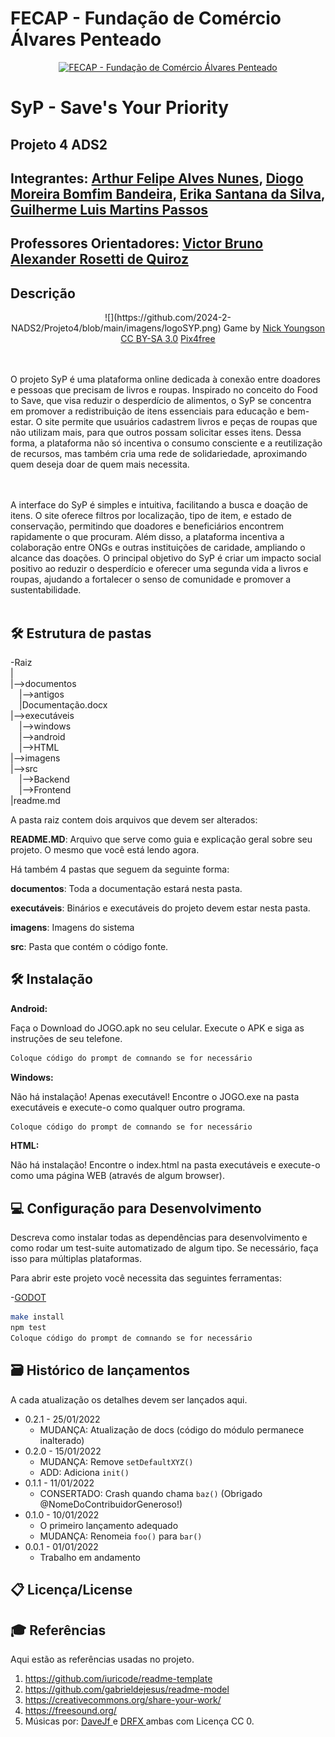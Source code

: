 # FECAP - Fundação de Comércio Álvares Penteado

<p align="center">
<a href= "https://www.fecap.br/"><img src="https://encrypted-tbn0.gstatic.com/images?q=tbn:ANd9GcRhZPrRa89Kma0ZZogxm0pi-tCn_TLKeHGVxywp-LXAFGR3B1DPouAJYHgKZGV0XTEf4AE&usqp=CAU" alt="FECAP - Fundação de Comércio Álvares Penteado" border="0"></a>
</p>

# SyP - Save's Your Priority

## Projeto 4 ADS2

## Integrantes: <a href="https://www.linkedin.com/in/artur-alves-3341a8226/">Arthur Felipe Alves Nunes</a>, <a href="https://www.linkedin.com/in/diogo-moreira-bomfim-bandeira-a83449227/">Diogo Moreira Bomfim Bandeira</a>, <a href="https://www.linkedin.com/in/erika-santana-da-silva-88744721b/">Erika Santana da Silva</a>, <a href="https://www.linkedin.com/in/guilherme-luis-martins-passos-6a1b78167/">Guilherme Luis Martins Passos</a>

## Professores Orientadores: <a href="https://www.linkedin.com/in/victorbarq/">Victor Bruno Alexander Rosetti de Quiroz</a>

## Descrição

<p align="center">
![](https://github.com/2024-2-NADS2/Projeto4/blob/main/imagens/logoSYP.png)
  Game by <a href="http://www.nyphotographic.com/">Nick Youngson</a> <a rel="license" href="https://creativecommons.org/licenses/by-sa/3.0/">CC BY-SA 3.0</a> <a href="http://pix4free.org/">Pix4free</a>
</p>



<br><br>
O projeto SyP é uma plataforma online dedicada à conexão entre doadores e pessoas que precisam de livros e roupas. Inspirado no conceito do Food to Save, que visa reduzir o desperdício de alimentos, o SyP se concentra em promover a redistribuição de itens essenciais para educação e bem-estar. O site permite que usuários cadastrem livros e peças de roupas que não utilizam mais, para que outros possam solicitar esses itens. Dessa forma, a plataforma não só incentiva o consumo consciente e a reutilização de recursos, mas também cria uma rede de solidariedade, aproximando quem deseja doar de quem mais necessita.

<br><br>
A interface do SyP é simples e intuitiva, facilitando a busca e doação de itens. O site oferece filtros por localização, tipo de item, e estado de conservação, permitindo que doadores e beneficiários encontrem rapidamente o que procuram. Além disso, a plataforma incentiva a colaboração entre ONGs e outras instituições de caridade, ampliando o alcance das doações. O principal objetivo do SyP é criar um impacto social positivo ao reduzir o desperdício e oferecer uma segunda vida a livros e roupas, ajudando a fortalecer o senso de comunidade e promover a sustentabilidade.
<br><br>

## 🛠 Estrutura de pastas

-Raiz<br>
|<br>
|-->documentos<br>
  &emsp;|-->antigos<br>
  &emsp;|Documentação.docx<br>
|-->executáveis<br>
  &emsp;|-->windows<br>
  &emsp;|-->android<br>
  &emsp;|-->HTML<br>
|-->imagens<br>
|-->src<br>
  &emsp;|-->Backend<br>
  &emsp;|-->Frontend<br>
|readme.md<br>

A pasta raiz contem dois arquivos que devem ser alterados:

<b>README.MD</b>: Arquivo que serve como guia e explicação geral sobre seu projeto. O mesmo que você está lendo agora.

Há também 4 pastas que seguem da seguinte forma:

<b>documentos</b>: Toda a documentação estará nesta pasta.

<b>executáveis</b>: Binários e executáveis do projeto devem estar nesta pasta.

<b>imagens</b>: Imagens do sistema

<b>src</b>: Pasta que contém o código fonte.

## 🛠 Instalação

<b>Android:</b>

Faça o Download do JOGO.apk no seu celular.
Execute o APK e siga as instruções de seu telefone.

```sh
Coloque código do prompt de comnando se for necessário
```

<b>Windows:</b>

Não há instalação! Apenas executável!
Encontre o JOGO.exe na pasta executáveis e execute-o como qualquer outro programa.

```sh
Coloque código do prompt de comnando se for necessário
```

<b>HTML:</b>

Não há instalação!
Encontre o index.html na pasta executáveis e execute-o como uma página WEB (através de algum browser).

## 💻 Configuração para Desenvolvimento

Descreva como instalar todas as dependências para desenvolvimento e como rodar um test-suite automatizado de algum tipo. Se necessário, faça isso para múltiplas plataformas.

Para abrir este projeto você necessita das seguintes ferramentas:

-<a href="https://godotengine.org/download">GODOT</a>

```sh
make install
npm test
Coloque código do prompt de comnando se for necessário
```

## 🗃 Histórico de lançamentos

A cada atualização os detalhes devem ser lançados aqui.

* 0.2.1 - 25/01/2022
    * MUDANÇA: Atualização de docs (código do módulo permanece inalterado)
* 0.2.0 - 15/01/2022
    * MUDANÇA: Remove `setDefaultXYZ()`
    * ADD: Adiciona `init()`
* 0.1.1 - 11/01/2022
    * CONSERTADO: Crash quando chama `baz()` (Obrigado @NomeDoContribuidorGeneroso!)
* 0.1.0 - 10/01/2022
    * O primeiro lançamento adequado
    * MUDANÇA: Renomeia `foo()` para `bar()`
* 0.0.1 - 01/01/2022
    * Trabalho em andamento

## 📋 Licença/License


## 🎓 Referências

Aqui estão as referências usadas no projeto.

1. <https://github.com/iuricode/readme-template>
2. <https://github.com/gabrieldejesus/readme-model>
3. <https://creativecommons.org/share-your-work/>
4. <https://freesound.org/>
5. Músicas por: <a href="https://freesound.org/people/DaveJf/sounds/616544/"> DaveJf </a> e <a href="https://freesound.org/people/DRFX/sounds/338986/"> DRFX </a> ambas com Licença CC 0.

